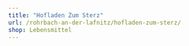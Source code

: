 ```yaml
---
title: "Hofladen Zum Sterz"
url: /rohrbach-an-der-lafnitz/hofladen-zum-sterz/
shop: Lebensmittel
---
```

